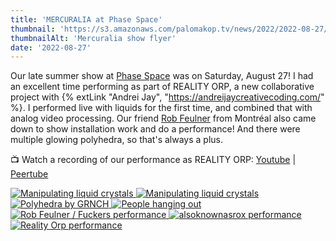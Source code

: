 ```yaml
---
title: 'MERCURALIA at Phase Space'
thumbnail: 'https://s3.amazonaws.com/palomakop.tv/news/2022/2022-08-27/mercuralia_flyer.jpg'
thumbnailAlt: 'Mercuralia show flyer'
date: '2022-08-27'
---
```


Our late summer show at <a href="https://phasespace.nyc/" rel="noopener" target="_blank">Phase Space</a> was on Saturday, August 27! I had an excellent time performing as part of REALITY ORP, a new collaborative project with {% extLink "Andrei Jay", "https://andreijaycreativecoding.com/" %}. I performed live with liquids for the first time, and combined that with analog video processing. Our friend <a href="https://www.robfeulner.com/" rel="noopener" target="_blank">Rob Feulner</a> from Montréal also came down to show installation work and do a performance! And there were multiple glowing polyhedra, so that's always a plus.

📺 Watch a recording of our performance as REALITY ORP: <a href="https://youtu.be/Ybh7UM9F1HY" rel="noopener" target="_blank">Youtube</a> | <a href="https://videos.scanlines.xyz/w/39U67vzpRjQgatwxpSaSY9" rel="noopener" target="_blank">Peertube</a>

<div class="photo-grid-2-columns lightbox" id="mercuralia-lightbox">
<a class="full-width" href="https://s3.amazonaws.com/palomakop.tv/news/2022/2022-08-27/mercuralia_1_2000px.jpg" title="Manipulating liquid crystals">
<img alt="Manipulating liquid crystals" loading="lazy" src="https://s3.amazonaws.com/palomakop.tv/news/2022/2022-08-27/mercuralia_1_1440px.jpg"/>
</a>
<a href="https://s3.amazonaws.com/palomakop.tv/news/2022/2022-08-27/mercuralia_2_2000px.jpg">
<img alt="Manipulating liquid crystals" loading="lazy" src="https://s3.amazonaws.com/palomakop.tv/news/2022/2022-08-27/mercuralia_2_720px.jpg"/>
</a>
<a href="https://s3.amazonaws.com/palomakop.tv/news/2022/2022-08-27/mercuralia_3_2000px.jpg" title="Polyhedra by GRNCH">
<img alt="Polyhedra by GRNCH" loading="lazy" src="https://s3.amazonaws.com/palomakop.tv/news/2022/2022-08-27/mercuralia_3_720px.jpg"/>
</a>
<a href="https://s3.amazonaws.com/palomakop.tv/news/2022/2022-08-27/mercuralia_4_2000px.jpg">
<img alt="People hanging out" loading="lazy" src="https://s3.amazonaws.com/palomakop.tv/news/2022/2022-08-27/mercuralia_4_720px.jpg"/>
</a>
<a href="https://s3.amazonaws.com/palomakop.tv/news/2022/2022-08-27/mercuralia_5_2000px.jpg" title="Rob Feulner / Fuckers performance">
<img alt="Rob Feulner / Fuckers performance" loading="lazy" src="https://s3.amazonaws.com/palomakop.tv/news/2022/2022-08-27/mercuralia_5_720px.jpg"/>
</a>
<a href="https://s3.amazonaws.com/palomakop.tv/news/2022/2022-08-27/mercuralia_6_2000px.jpg" title="alsoknownasrox performance">
<img alt="alsoknownasrox performance" loading="lazy" src="https://s3.amazonaws.com/palomakop.tv/news/2022/2022-08-27/mercuralia_6_720px.jpg"/>
</a>
<a href="https://s3.amazonaws.com/palomakop.tv/news/2022/2022-08-27/mercuralia_7_2000px.jpg" title="Reality Orp performance">
<img alt="Reality Orp performance" loading="lazy" src="https://s3.amazonaws.com/palomakop.tv/news/2022/2022-08-27/mercuralia_7_720px.jpg"/>
</a>
</div>
<script>
var mercuralia_lightbox = new SimpleLightbox({elements: '#mercuralia-lightbox a'});
</script>
